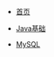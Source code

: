 

- [ 首页](/tecDoc/第一个docsify文档/docsify.md)
- [Java基础](/tecDoc/Java基础/Java基础.md)

- [ MySQL](/tecDoc/MySQL/MySQL.md)



